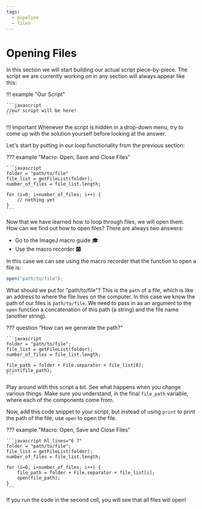 ```yaml
---
tags:
  - pipeline
  - files
---
```

# Opening Files

In this section we will start building our actual script piece-by-piece. The
script we are currently working on in any section will always appear like this:

!!! example "Our Script"

    ```javascript
    //our script will be here!
    ```

!!! Important
    Whenever the script is hidden in a drop-down menu, try to come up with the
    solution yourself before looking at the answer.

Let's start by putting in our loop functionality from the previous section:

??? example "Macro: Open, Save and Close Files"

    ```javascript
    folder = "path/to/file"
    file_list = getFileList(folder);
    number_of_files = file_list.length;

    for (i=0; i<number_of_files; i++) {
        // nothing yet
    }
    ```

Now that we have learned how to loop through files, we will open them. How can
we find out how to open files? There are always two answers:

* Go to the ImageJ macro guide :mortar_board:
* Use the macro recorder :o2:

In this case we can see using the macro recorder that the function to open a
file is:

```javascript
open("path/to/file");
```

What should we put for "path/to/file"? This is the `path` of a file, which is
like an address to where the file lives on the computer. In this case we know
the path of our files is `path/to/file`. We need to pass in as an argument to
the `open` function a concatenation of this path (a string) and the file name
(another string).

??? question "How can we generate the path?"

    ```javascript
    folder = "path/to/file";
    file_list = getFileList(folder);
    number_of_files = file_list.length;

    file_path = folder + File.separator + file_list[0];
    print(file_path);
    ```

Play around with this script a bit. See what happens when you change various
things. Make sure you understand, in the final `file_path` variable, where each
of the components come from.

Now, add this code snippet to your script, but instead of using `print` to
print the path of the file, use `open` to open the file.

??? example "Macro: Open, Save and Close Files"

    ```javascript hl_lines="6 7"
    folder = "path/to/file";
    file_list = getFileList(folder);
    number_of_files = file_list.length;

    for (i=0; i<number_of_files; i++) {
        file_path = folder + File.separator + file_list[i];
        open(file_path);
    }
    ```

If you run the code in the second cell, you will see that all files will open!
